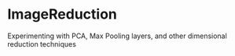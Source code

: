 # ImageReduction
Experimenting with PCA, Max Pooling layers, and other dimensional reduction techniques
